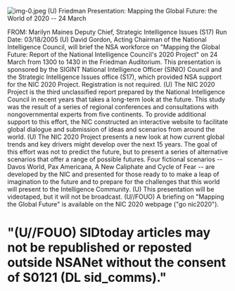 ![img-0.jpeg](img-0.jpeg)
(U) Friedman Presentation: Mapping the Global Future: the World of 2020 -- 24 March

FROM: Marilyn Maines
Deputy Chief, Strategic Intelligence Issues (S17)
Run Date: 03/18/2005
(U) David Gordon, Acting Chairman of the National Intelligence Council, will brief the NSA workforce on "Mapping the Global Future: Report of the National Intelligence Council's 2020 Project" on 24 March from 1300 to 1430 in the Friedman Auditorium. This presentation is sponsored by the SIGINT National Intelligence Officer (SINIO) Council and the Strategic Intelligence Issues office (S17), which provided NSA support for the NIC 2020 Project. Registration is not required.
(U) The NIC 2020 Project is the third unclassified report prepared by the National Intelligence Council in recent years that takes a long-term look at the future. This study was the result of a series of regional conferences and consultations with nongovernmental experts from five continents. To provide additional support to this effort, the NIC constructed an interactive website to facilitate global dialogue and submission of ideas and scenarios from around the world.
(U) The NIC 2020 Project presents a new look at how current global trends and key drivers might develop over the next 15 years. The goal of this effort was not to predict the future, but to present a series of alternative scenarios that offer a range of possible futures. Four fictional scenarios -- Davos World, Pax Americana, A New Caliphate and Cycle of Fear -- are developed by the NIC and presented for those ready to to make a leap of imagination to the future and to prepare for the challenges that this world will present to the Intelligence Community.
(U) This presentation will be videotaped, but it will not be broadcast.
(U//FOUO) A briefing on "Mapping the Global Future" is available on the NIC 2020 webpage ("go nic2020").

# "(U//FOUO) SIDtoday articles may not be republished or reposted outside NSANet without the consent of S0121 (DL sid_comms)."
